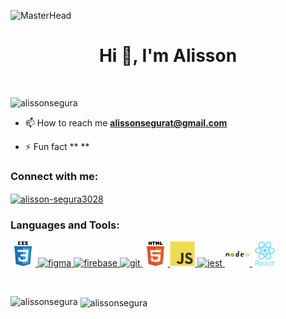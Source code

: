 ![MasterHead](https://res.cloudinary.com/dya5qsb8t/image/upload/v1634198989/samples/Screen_Shot_2021-10-14_at_2.54.44_AM_ii3ka3.png)
<h1 align="center">Hi 👋, I'm Alisson </h1>
<br>

<p align="left"> <img src="https://komarev.com/ghpvc/?username=alissonsegura&label=Profile%20views&color=0e75b6&style=flat" alt="alissonsegura" /> </p>

- 📫 How to reach me **alissonsegurat@gmail.com**

- ⚡ Fun fact ** **


<h3 align="left">Connect with me:</h3>
<p align="left">
<a href="https://linkedin.com/in/alisson-segura3028" target="blank"><img align="center" src="https://raw.githubusercontent.com/rahuldkjain/github-profile-readme-generator/master/src/images/icons/Social/linked-in-alt.svg" alt="alisson-segura3028" height="30" width="40" /></a>

<br>
<h3 align="left">Languages and Tools:</h3>
<p align="left"> <a href="https://www.w3schools.com/css/" target="_blank"> <img src="https://raw.githubusercontent.com/devicons/devicon/master/icons/css3/css3-original-wordmark.svg" alt="css3" width="40" height="40"/> </a> <a href="https://www.figma.com/" target="_blank"> <img src="https://www.vectorlogo.zone/logos/figma/figma-icon.svg" alt="figma" width="40" height="40"/> </a> <a href="https://firebase.google.com/" target="_blank"> <img src="https://www.vectorlogo.zone/logos/firebase/firebase-icon.svg" alt="firebase" width="40" height="40"/> </a> <a href="https://git-scm.com/" target="_blank"> <img src="https://www.vectorlogo.zone/logos/git-scm/git-scm-icon.svg" alt="git" width="40" height="40"/> </a> <a href="https://www.w3.org/html/" target="_blank"> <img src="https://raw.githubusercontent.com/devicons/devicon/master/icons/html5/html5-original-wordmark.svg" alt="html5" width="40" height="40"/> </a> <a href="https://developer.mozilla.org/en-US/docs/Web/JavaScript" target="_blank"> <img src="https://raw.githubusercontent.com/devicons/devicon/master/icons/javascript/javascript-original.svg" alt="javascript" width="40" height="40"/> </a> <a href="https://jestjs.io" target="_blank"> <img src="https://www.vectorlogo.zone/logos/jestjsio/jestjsio-icon.svg" alt="jest" width="40" height="40"/> </a> <a href="https://nodejs.org" target="_blank"> <img src="https://raw.githubusercontent.com/devicons/devicon/master/icons/nodejs/nodejs-original-wordmark.svg" alt="nodejs" width="40" height="40"/> </a> <a href="https://reactjs.org/" target="_blank"> <img src="https://raw.githubusercontent.com/devicons/devicon/master/icons/react/react-original-wordmark.svg" alt="react" width="40" height="40"/> </a> </p>


<br>
<p><img align="left" src="https://github-readme-stats.vercel.app/api/top-langs?username=alissonsegura&show_icons=true&locale=en&layout=compact" alt="alissonsegura" /></p>

<p>&nbsp;<img align="center" src="https://github-readme-stats.vercel.app/api?username=alissonsegura&show_icons=true&locale=en" alt="alissonsegura" /></p>
